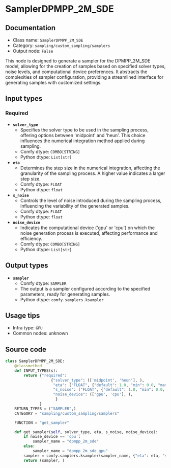 # SamplerDPMPP_2M_SDE
## Documentation
- Class name: `SamplerDPMPP_2M_SDE`
- Category: `sampling/custom_sampling/samplers`
- Output node: `False`

This node is designed to generate a sampler for the DPMPP_2M_SDE model, allowing for the creation of samples based on specified solver types, noise levels, and computational device preferences. It abstracts the complexities of sampler configuration, providing a streamlined interface for generating samples with customized settings.
## Input types
### Required
- **`solver_type`**
    - Specifies the solver type to be used in the sampling process, offering options between 'midpoint' and 'heun'. This choice influences the numerical integration method applied during sampling.
    - Comfy dtype: `COMBO[STRING]`
    - Python dtype: `List[str]`
- **`eta`**
    - Determines the step size in the numerical integration, affecting the granularity of the sampling process. A higher value indicates a larger step size.
    - Comfy dtype: `FLOAT`
    - Python dtype: `float`
- **`s_noise`**
    - Controls the level of noise introduced during the sampling process, influencing the variability of the generated samples.
    - Comfy dtype: `FLOAT`
    - Python dtype: `float`
- **`noise_device`**
    - Indicates the computational device ('gpu' or 'cpu') on which the noise generation process is executed, affecting performance and efficiency.
    - Comfy dtype: `COMBO[STRING]`
    - Python dtype: `List[str]`
## Output types
- **`sampler`**
    - Comfy dtype: `SAMPLER`
    - The output is a sampler configured according to the specified parameters, ready for generating samples.
    - Python dtype: `comfy.samplers.ksampler`
## Usage tips
- Infra type: `GPU`
- Common nodes: unknown


## Source code
```python
class SamplerDPMPP_2M_SDE:
    @classmethod
    def INPUT_TYPES(s):
        return {"required":
                    {"solver_type": (['midpoint', 'heun'], ),
                     "eta": ("FLOAT", {"default": 1.0, "min": 0.0, "max": 100.0, "step":0.01, "round": False}),
                     "s_noise": ("FLOAT", {"default": 1.0, "min": 0.0, "max": 100.0, "step":0.01, "round": False}),
                     "noise_device": (['gpu', 'cpu'], ),
                      }
               }
    RETURN_TYPES = ("SAMPLER",)
    CATEGORY = "sampling/custom_sampling/samplers"

    FUNCTION = "get_sampler"

    def get_sampler(self, solver_type, eta, s_noise, noise_device):
        if noise_device == 'cpu':
            sampler_name = "dpmpp_2m_sde"
        else:
            sampler_name = "dpmpp_2m_sde_gpu"
        sampler = comfy.samplers.ksampler(sampler_name, {"eta": eta, "s_noise": s_noise, "solver_type": solver_type})
        return (sampler, )

```
